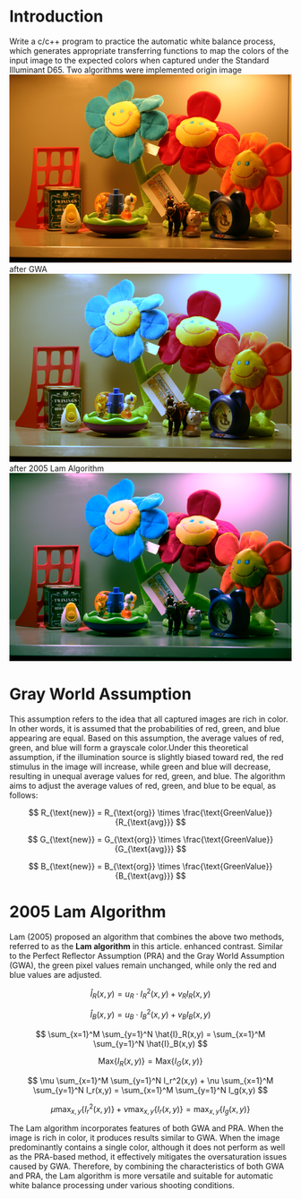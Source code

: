 
# Introduction

Write a c/c++ program to practice the automatic white balance process, which generates appropriate transferring functions to map the colors of the input image to the expected colors when captured under the Standard Illuminant D65.
Two algorithms were implemented
origin image
![enter image description here](https://github.com/jasonchenwork/ImageProcessing/blob/main/01whitebalance/InputImage01.bmp)after GWA
![enter image description here](https://github.com/jasonchenwork/ImageProcessing/blob/main/01whitebalance/InputImage01AfterGWA.bmp)after 2005 Lam Algorithm
![enter image description here](https://github.com/jasonchenwork/ImageProcessing/blob/main/01whitebalance/InputImage01After2005Lam.bmp)

# Gray World Assumption

This assumption refers to the idea that all captured images are rich in color. In other words, it is assumed that the probabilities of red, green, and blue appearing are equal. Based on this assumption, the average values of red, green, and blue will form a grayscale color.Under this theoretical assumption, if the illumination source is slightly biased toward red, the red stimulus in the image will increase, while green and blue will decrease, resulting in unequal average values for red, green, and blue. The algorithm aims to adjust the average values of red, green, and blue to be equal, as follows:

$$
R_{\text{new}} = R_{\text{org}} \times \frac{\text{GreenValue}}{R_{\text{avg}}}
$$

$$
G_{\text{new}} = G_{\text{org}} \times \frac{\text{GreenValue}}{G_{\text{avg}}}
$$

$$
B_{\text{new}} = B_{\text{org}} \times \frac{\text{GreenValue}}{B_{\text{avg}}}
$$

# 2005 Lam Algorithm

Lam (2005) proposed an algorithm that combines the above two methods, referred to as the **Lam algorithm** in this article.  enhanced contrast. Similar to the Perfect Reflector Assumption (PRA) and the Gray World Assumption (GWA), the green pixel values remain unchanged, while only the red and blue values are adjusted.

$$
\hat{I}_R(x,y) = u_R \cdot I_R^2(x,y) + v_R I_R(x,y)
$$

$$
\hat{I}_B(x,y) = u_B \cdot I_B^2(x,y) + v_B I_B(x,y)
$$

$$
 \sum_{x=1}^M \sum_{y=1}^N \hat{I}_R(x,y) = \sum_{x=1}^M \sum_{y=1}^N \hat{I}_B(x,y)
$$

$$
\text{Max}\{I_R(x,y)\} = \text{Max}\{I_G(x,y)\}
$$

$$
\mu \sum_{x=1}^M \sum_{y=1}^N I_r^2(x,y) + \nu \sum_{x=1}^M \sum_{y=1}^N I_r(x,y) = \sum_{x=1}^M \sum_{y=1}^N I_g(x,y)
$$

$$
\mu \max_{x,y} \{ I_r^2(x,y) \} + \nu \max_{x,y} \{ I_r(x,y) \} = \max_{x,y} \{ I_g(x,y) \}
$$

The Lam algorithm incorporates features of both GWA and PRA. When the image is rich in color, it produces results similar to GWA. When the image predominantly contains a single color, although it does not perform as well as the PRA-based method, it effectively mitigates the oversaturation issues caused by GWA. Therefore, by combining the characteristics of both GWA and PRA, the Lam algorithm is more versatile and suitable for automatic white balance processing under various shooting conditions.
